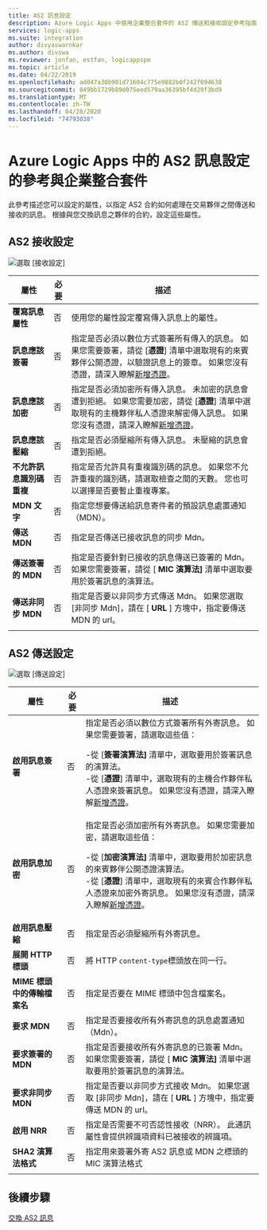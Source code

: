 ```yaml
---
title: AS2 訊息設定
description: Azure Logic Apps 中使用企業整合套件的 AS2 傳送和接收設定參考指南
services: logic-apps
ms.suite: integration
author: divyaswarnkar
ms.author: divswa
ms.reviewer: jonfan, estfan, logicappspm
ms.topic: article
ms.date: 04/22/2019
ms.openlocfilehash: ad047a30b901d71604c775e9882b0f242f094638
ms.sourcegitcommit: 849bb1729b89d075eed579aa36395bf4d29f3bd9
ms.translationtype: MT
ms.contentlocale: zh-TW
ms.lasthandoff: 04/28/2020
ms.locfileid: "74793038"
---
```

# <a name="reference-for-as2-message-settings-in-azure-logic-apps-with-enterprise-integration-pack"></a>Azure Logic Apps 中的 AS2 訊息設定的參考與企業整合套件

此參考描述您可以設定的屬性，以指定 AS2 合約如何處理在交易夥伴之間傳送和接收的訊息。 根據與您交換訊息之夥伴的合約，設定這些屬性。

<a name="AS2-incoming-messages"></a>

## <a name="as2-receive-settings"></a>AS2 接收設定

![選取 [接收設定]](./media/logic-apps-enterprise-integration-as2-message-settings/receive-settings.png)

| 屬性 | 必要 | 描述 |
|----------|----------|-------------|
| **覆寫訊息屬性** | 否 | 使用您的屬性設定覆寫傳入訊息上的屬性。 |
| **訊息應該簽署** | 否 | 指定是否必須以數位方式簽署所有傳入的訊息。 如果您需要簽署，請從 [**憑證**] 清單中選取現有的來賓夥伴公開憑證，以驗證訊息上的簽章。 如果您沒有憑證，請深入瞭解[新增憑證](../logic-apps/logic-apps-enterprise-integration-certificates.md)。 |
| **訊息應該加密** | 否 | 指定是否必須加密所有傳入訊息。 未加密的訊息會遭到拒絕。 如果您需要加密，請從 [**憑證**] 清單中選取現有的主機夥伴私人憑證來解密傳入訊息。 如果您沒有憑證，請深入瞭解[新增憑證](../logic-apps/logic-apps-enterprise-integration-certificates.md)。 |
| **訊息應該壓縮** | 否 | 指定是否必須壓縮所有傳入訊息。 未壓縮的訊息會遭到拒絕。 |
| **不允許訊息識別碼重複** | 否 | 指定是否允許具有重複識別碼的訊息。 如果您不允許重複的識別碼，請選取檢查之間的天數。 您也可以選擇是否要暫止重複專案。 |
| **MDN 文字** | 否 | 指定您想要傳送給訊息寄件者的預設訊息處置通知（MDN）。 |
| **傳送 MDN** | 否 | 指定是否傳送已接收訊息的同步 Mdn。  |
| **傳送簽署的 MDN** | 否 | 指定是否要針對已接收的訊息傳送已簽署的 Mdn。 如果您需要簽署，請從 [ **MIC 演算法]** 清單中選取要用於簽署訊息的演算法。 |
| **傳送非同步 MDN** | 否 | 指定是否要以非同步方式傳送 Mdn。 如果您選取 [非同步 Mdn]，請在 [ **URL** ] 方塊中，指定要傳送 MDN 的 url。 |
||||

<a name="AS2-outgoing-messages"></a>

## <a name="as2-send-settings"></a>AS2 傳送設定

![選取 [傳送設定]](./media/logic-apps-enterprise-integration-as2-message-settings/send-settings.png)

| 屬性 | 必要 | 描述 |
|----------|----------|-------------|
| **啟用訊息簽署** | 否 | 指定是否必須以數位方式簽署所有外寄訊息。 如果您需要簽署，請選取這些值： <p>-從 [**簽署演算法]** 清單中，選取要用於簽署訊息的演算法。 <br>-從 [**憑證**] 清單中，選取現有的主機合作夥伴私人憑證來簽署訊息。 如果您沒有憑證，請深入瞭解[新增憑證](../logic-apps/logic-apps-enterprise-integration-certificates.md)。 |
| **啟用訊息加密** | 否 | 指定是否必須加密所有外寄訊息。 如果您需要加密，請選取這些值： <p>-從 [**加密演算法]** 清單中，選取要用於加密訊息的來賓夥伴公開憑證演算法。 <br>-從 [**憑證**] 清單中，選取現有的來賓合作夥伴私人憑證來加密外寄訊息。 如果您沒有憑證，請深入瞭解[新增憑證](../logic-apps/logic-apps-enterprise-integration-certificates.md)。 |
| **啟用訊息壓縮** | 否 | 指定是否必須壓縮所有外寄訊息。 |
| **展開 HTTP 標頭** | 否 | 將 HTTP `content-type`標頭放在同一行。 |
| **MIME 標頭中的傳輸檔案名** | 否 | 指定是否要在 MIME 標頭中包含檔案名。 |
| **要求 MDN** | 否 | 指定是否要接收所有外寄訊息的訊息處置通知（Mdn）。 |
| **要求簽署的 MDN** | 否 | 指定是否要接收所有外寄訊息的已簽署 Mdn。 如果您需要簽署，請從 [ **MIC 演算法]** 清單中選取要用於簽署訊息的演算法。 |
| **要求非同步 MDN** | 否 | 指定是否要以非同步方式接收 Mdn。 如果您選取 [非同步 Mdn]，請在 [ **URL** ] 方塊中，指定要傳送 MDN 的 url。 |
| **啟用 NRR** | 否 | 指定是否需要不可否認性接收（NRR）。 此通訊屬性會提供辨識項資料已被接收的辨識項。 |
| **SHA2 演算法格式** | 否 | 指定用來簽署外寄 AS2 訊息或 MDN 之標頭的 MIC 演算法格式 |
||||

## <a name="next-steps"></a>後續步驟

[交換 AS2 訊息](../logic-apps/logic-apps-enterprise-integration-as2.md)
